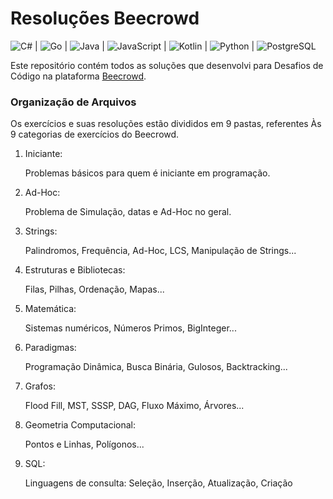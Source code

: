 # Resoluções Beecrowd 

![C#](https://img.shields.io/badge/C%23-239120?style=for-the-badge&logo=c-sharp&logoColor=white) | ![Go](	https://img.shields.io/badge/Go-00ADD8?style=for-the-badge&logo=go&logoColor=white) | <img src="https://img.shields.io/badge/java-%23007396.svg?&style=for-the-badge&logo=java&logoColor=white" alt="Java" /> | <img src="https://img.shields.io/badge/JavaScript-F7DF1E.svg?style=for-the-badge&logo=JavaScript&logoColor=black" alt="JavaScript"> | ![Kotlin](https://img.shields.io/badge/kotlin-%237F52FF.svg?style=for-the-badge&logo=kotlin&logoColor=white) | ![Python](https://img.shields.io/badge/Python-3776AB?style=for-the-badge&logo=python&logoColor=white) | <img src="https://img.shields.io/badge/postgresql-%23336791.svg?&style=for-the-badge&logo=postgresql&logoColor=white" alt="PostgreSQL"/>

Este repositório contém todos as soluções que desenvolvi para Desafios de Código na plataforma [Beecrowd](https://www.beecrowd.com.br/judge/pt/profile/746470).

### Organização de Arquivos

Os exercícios e suas resoluções estão divididos em 9 pastas, referentes Às 9 categorias de exercícios do Beecrowd.

1) Iniciante:

    Problemas básicos para quem é iniciante em programação.

2) Ad-Hoc:

    Problema de Simulação, datas e Ad-Hoc no geral. 

3) Strings:

    Palindromos, Frequência, Ad-Hoc, LCS, Manipulação de Strings...

4) Estruturas e Bibliotecas:

    Filas, Pilhas, Ordenação, Mapas...

5) Matemática:

    Sistemas numéricos, Números Primos, BigInteger...

6) Paradigmas:

    Programação Dinâmica, Busca Binária, Gulosos, Backtracking...

7) Grafos:

    Flood Fill, MST, SSSP, DAG, Fluxo Máximo, Árvores...

8) Geometria Computacional:

    Pontos e Linhas, Polígonos...

9) SQL:

    Linguagens de consulta: Seleção, Inserção, Atualização, Criação

<!-- Markdown Badges: https://github.com/danmadeira/simple-icon-badges -->
